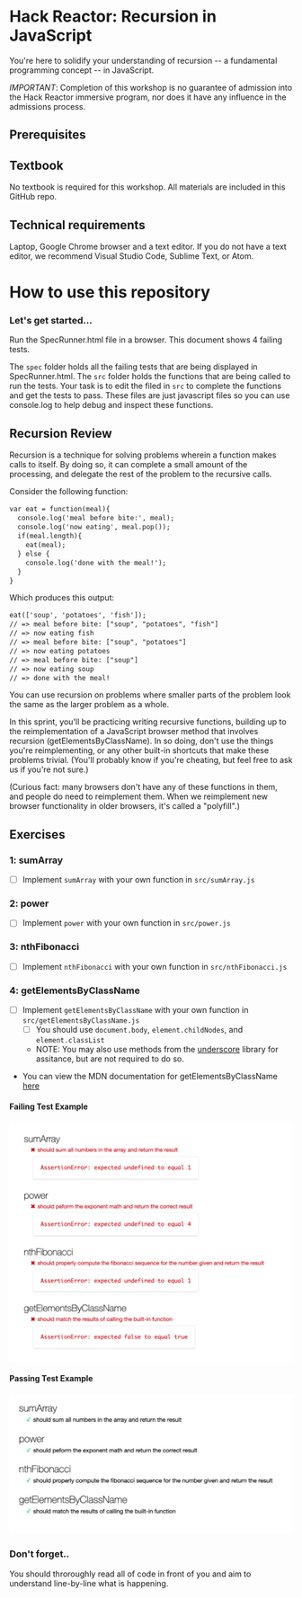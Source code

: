 # Hack Reactor: Recursion in JavaScript

You're here to solidify your understanding of recursion -- a fundamental programming concept -- in JavaScript.

*IMPORTANT*: Completion of this workshop is no guarantee of admission into the Hack Reactor immersive program, nor does it have any influence in the admissions process.

## Prerequisites

## Textbook

No textbook is required for this workshop. All materials are included in this GitHub repo.

## Technical requirements

Laptop, Google Chrome browser and a text editor. If you do not have a text editor, we recommend Visual Studio Code, Sublime Text, or Atom.

# How to use this repository

### Let's get started...

Run the SpecRunner.html file in a browser. This document shows 4 failing tests.

The `spec` folder holds all the failing tests that are being displayed in SpecRunner.html. The `src` folder holds the functions that are being called to run the tests. Your task is to edit the filed in `src` to complete the functions and get the tests to pass. These files are just javascript files so you can use console.log to help debug and inspect these functions.

## Recursion Review

Recursion is a technique for solving problems wherein a function makes calls to itself. By doing so, it can complete a small amount of the processing, and delegate the rest of the problem to the recursive calls.

Consider the following function:

```
var eat = function(meal){
  console.log('meal before bite:', meal);
  console.log('now eating', meal.pop());
  if(meal.length){
    eat(meal);
  } else {
    console.log('done with the meal!');
  }
}
```

Which produces this output:

```
eat(['soup', 'potatoes', 'fish']);
// => meal before bite: ["soup", "potatoes", "fish"]
// => now eating fish
// => meal before bite: ["soup", "potatoes"]
// => now eating potatoes
// => meal before bite: ["soup"]
// => now eating soup
// => done with the meal!
```

You can use recursion on problems where smaller parts of the problem look the same as the larger problem as a whole.

In this sprint, you'll be practicing writing recursive functions, building up to  the reimplementation of a JavaScript browser method that involves recursion (getElementsByClassName). In so doing, don't use the things you're reimplementing, or any other built-in shortcuts that make these problems trivial. (You'll probably know if you're cheating, but feel free to ask us if you're not sure.)

(Curious fact: many browsers don't have any of these functions in them, and people do need to reimplement them.  When we reimplement new browser functionality in older browsers, it's called a "polyfill".)

## Exercises

### 1: sumArray

- [ ] Implement `sumArray` with your own function in `src/sumArray.js`

### 2: power

- [ ] Implement `power` with your own function in `src/power.js`

### 3: nthFibonacci

- [ ] Implement `nthFibonacci` with your own function in `src/nthFibonacci.js`

### 4: getElementsByClassName

- [ ] Implement `getElementsByClassName` with your own function in `src/getElementsByClassName.js`
  - [ ] You should use `document.body`, `element.childNodes`, and `element.classList`
  - NOTE: You may also use methods from the [underscore](https://underscorejs.org) library for assitance, but are not required to do so.
- You can view the MDN documentation for getElementsByClassName [here](https://developer.mozilla.org/en/docs/Web/API/Document/getElementsByClassName)

#### Failing Test Example

![failing tests](images/failing-tests.png)

#### Passing Test Example

![passing tests](images/passing-tests.png)

### Don't forget..

You should throroughly read all of code in front of you and aim to understand line-by-line what is happening.